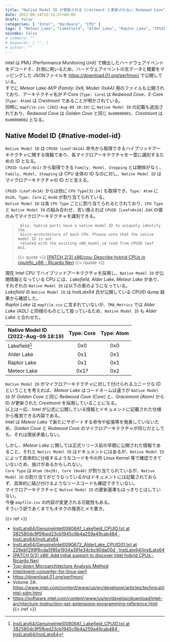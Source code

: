 ```yaml
---
title: "Native Model ID が更新される Crestmont と更新されない Redwood Cove"
date: 2022-08-14T15:31:57+09:00
draft: false
categories: [ "Intel", "Hardware", "CPU" ]
tags: [ "Meteor_Lake", "Lakefield", "Alder_Lake", "Raptor_Lake", "CPUID" ]
noindex: false
# summary: ""
# keywords: [ "", ]
# author: ""
---
```


Intel は PMU (Performance Monitoring Unit) で検出したハードウェアイベントをデコードそ、計測に用いるため、ハードウェアイベントの生データと概要をマッピングした JSONファイルを <https://download.01.org/perfmon/> で公開している。  
すでに *Meteor Lake-M/P (Family: 0x6, Model: 0xAA)* 用のファイルも公開されており、アーキテクチャ名が P-Core (`Type: Core`) は *Redwood Cove*、E-Core (`Type: Atom`) は *Crestmont* であることが明かされている。  
同時に `mapfile.csv (2022-Aug-09 18:19)` に `Native Model ID` の記載も追加されており、*Redwood Cove* は *Golden Cove* と同じ `0x00000001`、*Crestmont* は `0x00000002` となる。  

## Native Model ID {#native-model-id}
`Native Model ID` は `CPUID (Leaf:0x1A)` 命令から取得できるハイブリッドアーキテクチャに関する情報であり、各マイクロアーキテクチャを一意に識別するための ID となる。  
`CPUID (Leaf:0x1)` から取得できる `Family, Model, Stepping` とは関係がなく、`Family, Model, Stepping` は CPU 全体の ID なのに対し、`Native Model ID` はマイクロアーキテクチャの ID だと言える。  

`CPUID (Leaf:0x1A)` からは他に `CPU Type[31:24]` も取得でき、`Type: Atom` に `0x20`、`Type: Core` に `0x40` が割り当てられている。  
`Native Model ID` は各 `CPU Type` ごとに割り当てられるとされており、`CPU Type` と `Native Model ID` の組み合わせ、言い換えれば `CPUID [Leaf=0x1A].EAX` の値のみでマイクロアーキテクチャを識別できる。  

 > 		Also, hybrid parts have a native model ID to uniquely identify the
 > 		micro-architecture of each CPU. Please note that the native model ID is not
 > 		related with the existing x86_model_id read from CPUID leaf 0x1.
 >
 > {{< quote >}} [[PATCH 2/3] x86/cpu: Describe hybrid CPUs in cpuinfo_x86 - Ricardo Neri](https://lore.kernel.org/lkml/20201002201931.2826-3-ricardo.neri-calderon@linux.intel.com/) {{< /quote >}}

現在 Intel CPU でハイブリッドアーキテクチャを採用し、`Native Model ID` が公開情報となっている CPU には、*Lakefield, Alder Lake, Meteor Lake* があり、それぞれの `Native Model ID` は以下の表のようになっている。  
*Lakefield* の `Native Model ID` は InstLatx64 氏が公開している CPUID dump 結果から確認した。  
*Raptor Lake* は `mapfile.csv` に含まれていないが、`TMA_Metrics` では *Alder Lake (ADL)* と同様のものとして扱っているため、`Native Model ID` も *Alder Lake* と合わせた。  

| Native Model ID<br>(2022-Aug-09 18:19) | Type: Core | Type: Atom |
| :--             | :--:       | :--:       |
| Lakefield[^lkf] | 0x0        | 0x0        |
| Alder Lake      | 0x1        | 0x1        |
| Raptor Lake     | 0x1        | 0x1        |
| Meteor Lake     | 0x1?       | 0x2        |

`Native Model ID` がマイクロアーキテクチャに対して付けられるユニークな ID ということを考えれば、*Meteor Lake* はコードネームは違うが `Native Model ID` が *Golden Cove* と同じ *Redwood Cove (Core)* と、*Gracemont (Atom)* から ID が更新された *Crestmont* を採用していることになる。  
以上は一応、Intel が公式に公開している情報とドキュメントに記載された仕様から推測できる内容である。  
Intel は *Meteor Lake* で新たにサポートする命令や拡張等を発表していないため、*Golden Cove* と *Redwood Cove* のマイクロアーキテクチャが同じだとしても、それは現状矛盾しない。  

しかし、*Meteor Lake* に関しては正式リリース前の早期に公開された情報であること、それと `Nativi Model ID` はドキュメントにはあるが、`Native Model ID` によって具体的に分岐するようなコードを今の所 Linux Kernel 等で確認できていないため、抜けがあるかもしれない。  
`Core Type` は `Atom (0x20), Core (0x40)` が割り当てられているが、`Native Model ID` の割り当てがどうなっているかはドキュメントには記載されておらず、具体的に結び付けるようなソースコードも確認できていない。  
マイクロアーキテクチャと `Native Model ID` の更新基準もはっきりとはしていない。  
今後 `mapfile.csv` の内容が変更される可能性もある。  
そういう訳であくまでもオタクの推測とメモ書き。  

[^lkf]: [InstLatx64/GenuineIntel00806A1_Lakefield_CPUID.txt at 382580dc9f5fbed23cb1945c6b4a259a49cab484 · InstLatx64/InstLatx64](https://github.com/InstLatx64/InstLatx64/blob/382580dc9f5fbed23cb1945c6b4a259a49cab484/GenuineIntel/GenuineIntel00806A1_Lakefield_CPUID.txt)

{{< ref >}}
 * [InstLatx64/GenuineIntel00806A1_Lakefield_CPUID.txt at 382580dc9f5fbed23cb1945c6b4a259a49cab484 · InstLatx64/InstLatx64](https://github.com/InstLatx64/InstLatx64/blob/382580dc9f5fbed23cb1945c6b4a259a49cab484/GenuineIntel/GenuineIntel00806A1_Lakefield_CPUID.txt)
 * [InstLatx64/GenuineIntel0090672_AlderLake_CPUID01.txt at 229ebf299f6cda5f85e1934a391e34cbc80da00d · InstLatx64/InstLatx64](https://github.com/InstLatx64/InstLatx64/blob/229ebf299f6cda5f85e1934a391e34cbc80da00d/GenuineIntel/GenuineIntel0090672_AlderLake_CPUID01.txt)
 * [[PATCH 0/3] x86: Add initial support to discover Intel hybrid CPUs - Ricardo Neri](https://lore.kernel.org/lkml/20201002201931.2826-1-ricardo.neri-calderon@linux.intel.com/)
 * [Top-down Microarchitecture Analysis Method](https://www.intel.com/content/www/us/en/develop/documentation/vtune-cookbook/top/methodologies/top-down-microarchitecture-analysis-method.html)
 * [intel/event-converter-for-linux-perf](https://github.com/intel/event-converter-for-linux-perf)
 * <https://download.01.org/perfmon/>
 * Volume 2A: <https://www.intel.com/content/www/us/en/developer/articles/technical/intel-sdm.html>
 * <https://software.intel.com/content/www/us/en/develop/download/intel-architecture-instruction-set-extensions-programming-reference.html>
{{< /ref >}}
